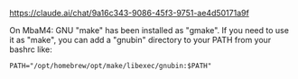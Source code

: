 https://claude.ai/chat/9a16c343-9086-45f3-9751-ae4d50171a9f

On MbaM4:
GNU "make" has been installed as "gmake".
If you need to use it as "make", you can add a "gnubin" directory
to your PATH from your bashrc like:

    PATH="/opt/homebrew/opt/make/libexec/gnubin:$PATH"
